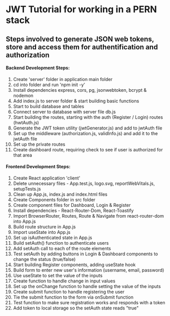 # JWT Tutorial for working in a PERN stack

## Steps involved to generate JSON web tokens, store and access them for authentification and authorization

#### Backend Development Steps:
1. Create 'server' folder in application main folder
2. cd into folder and run 'npm init -y'
3. Install dependencies express, cors, pg, jsonwebtoken, bcrypt & nodemon
4. Add index.js to server folder & start building basic functions
5. Start to build database and tables
6. Connect server to database with server file db.js
7. Start building the routes, starting with the auth (Register / Login) routes (hwtAuth.js)
8. Generate the JWT token utility (jwtGenerator.js) and add to jwtAuth file
9. Set up the middleware (authorization.js, validInfo.js) and add it to the jwtAuth file
10. Set up the private routes
11. Create dashboard route, requiring check to see if user is authorized for that area

#### Frontend Development Steps:
1. Create React application 'client'
2. Delete unnecessary files - App.test.js, logo.svg, reportWebVitals.js, setupTests.js
3. Clean up App.js, index.js and index.html files
4. Create Components folder in src folder
5. Create component files for Dashboard, Login & Register
6. Install dependencies - React-Router-Dom, React-Toastify
7. Import BrowserRouter, Routes, Route & Navigate from react-router-dom into App.js
8. Build route structure in App.js
9. Import useState into App.js
10. Set up isAuthenticated state in App.js
11. Build setAuth() function to authenticate users
12. Add setAuth call to each of the route elements
13. Test setAuth by adding buttons in Login & Dashboard components to change the status (true/false)
14. Start building Register components, adding useState hook
15. Build form to enter new user's information (username, email, password)
16. Use useState to set the value of the inputs
17. Create function to handle change in input values
18. Set up the onChange function to handle setting the value of the inputs
19. Create submit function to handle registering the user
20. Tie the submit function to the form via onSubmit function
21. Test function to make sure registration works and responds with a token
22. Add token to local storage so the setAuth state reads "true"

